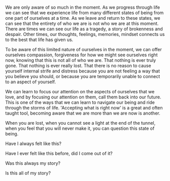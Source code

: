 

We are only aware of so much in the moment. As we progress through life we can see that we experience life from many different states of being from one part of ourselves at a time. As we leave and return to these states, we can see that the entirety of who we are is not who we are at this moment. There are times we can see our life as a tragedy, a story of brokenness and despair. Other times, our thoughts, feelings, memories, mindset connects us to the best that life has given us.

To be aware of this limited nature of ourselves in the moment, we can offer ourselves compassion, forgiveness for how we might see ourselves right now, knowing that this is not all of who we are. That nothing is ever truly gone.
That nothing is ever really lost. That there is no reason to cause yourself internal strife and distress because you are not feeling a way that you believe you should, or because you are temporarily unable to connect to an aspect of yourself.

We can learn to focus our attention on the aspects of ourselves that we love, and by focusing our attention on them, call them back into our future. This is one of the ways that we can learn to navigate our being and ride through the storms of life. 'Accepting what is right now' is a great and often taught tool, becoming aware that we are more than we are now is another.

When you are lost, when you cannot see a light at the end of the tunnel, when you feel that you will never make it, you can question this state of being.

Have I always felt like this?

Have I ever felt like this before, did I come out of it?

Was this always my story?

Is this all of my story?


<!-- chapter of A Book -->
